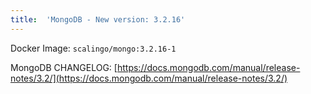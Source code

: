 ```yaml
---
title:	'MongoDB - New version: 3.2.16'
---
```


Docker Image: `scalingo/mongo:3.2.16-1`

MongoDB CHANGELOG: [https://docs.mongodb.com/manual/release-notes/3.2/](https://docs.mongodb.com/manual/release-notes/3.2/)
